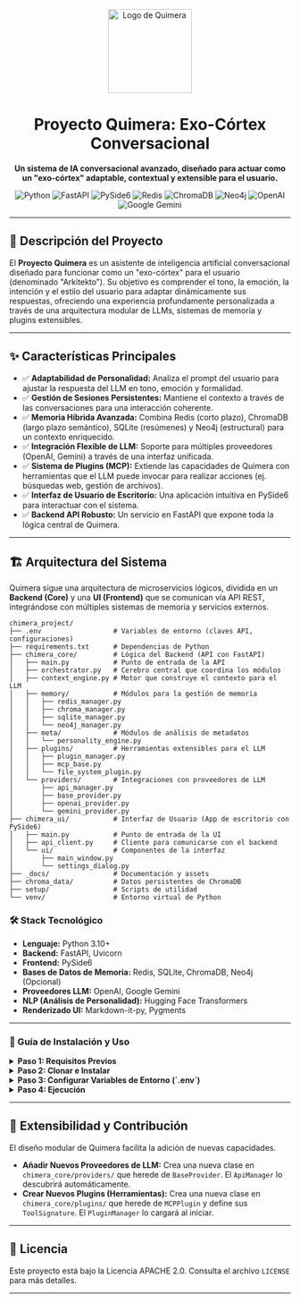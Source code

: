 <div align="center">
  <img src="./_docs/logo_quimera.png" alt="Logo de Quimera" width="150"/>
  <h1 align="center">
    Proyecto Quimera: Exo-Córtex Conversacional
  </h1>
  <p align="center">
    <strong>Un sistema de IA conversacional avanzado, diseñado para actuar como un "exo-córtex" adaptable, contextual y extensible para el usuario.</strong>
  </p>
</div>

<p align="center">
  <img src="https://img.shields.io/badge/Python-3.10+-3776AB?style=for-the-badge&logo=python&logoColor=white" alt="Python">
  <img src="https://img.shields.io/badge/FastAPI-009688?style=for-the-badge&logo=fastapi&logoColor=white" alt="FastAPI">
  <img src="https://img.shields.io/badge/PySide6-24912A?style=for-the-badge&logo=qt&logoColor=white" alt="PySide6">
  <img src="https://img.shields.io/badge/Redis-DC382D?style=for-the-badge&logo=redis&logoColor=white" alt="Redis">
  <img src="https://img.shields.io/badge/ChromaDB-6E44FF?style=for-the-badge" alt="ChromaDB">
  <img src="https://img.shields.io/badge/Neo4j-008CC1?style=for-the-badge&logo=neo4j&logoColor=white" alt="Neo4j">
  <img src="https://img.shields.io/badge/OpenAI-412991?style=for-the-badge&logo=openai&logoColor=white" alt="OpenAI">
  <img src="https://img.shields.io/badge/Google_Gemini-8E75B9?style=for-the-badge&logo=google-gemini&logoColor=white" alt="Google Gemini">
</p>

---

## 📜 Descripción del Proyecto

El **Proyecto Quimera** es un asistente de inteligencia artificial conversacional diseñado para funcionar como un "exo-córtex" para el usuario (denominado "Arkitekto"). Su objetivo es comprender el tono, la emoción, la intención y el estilo del usuario para adaptar dinámicamente sus respuestas, ofreciendo una experiencia profundamente personalizada a través de una arquitectura modular de LLMs, sistemas de memoria y plugins extensibles.

---

## ✨ Características Principales

-   ✅ **Adaptabilidad de Personalidad:** Analiza el prompt del usuario para ajustar la respuesta del LLM en tono, emoción y formalidad.
-   ✅ **Gestión de Sesiones Persistentes:** Mantiene el contexto a través de las conversaciones para una interacción coherente.
-   ✅ **Memoria Híbrida Avanzada:** Combina Redis (corto plazo), ChromaDB (largo plazo semántico), SQLite (resúmenes) y Neo4j (estructural) para un contexto enriquecido.
-   ✅ **Integración Flexible de LLM:** Soporte para múltiples proveedores (OpenAI, Gemini) a través de una interfaz unificada.
-   ✅ **Sistema de Plugins (MCP):** Extiende las capacidades de Quimera con herramientas que el LLM puede invocar para realizar acciones (ej. búsquedas web, gestión de archivos).
-   ✅ **Interfaz de Usuario de Escritorio:** Una aplicación intuitiva en PySide6 para interactuar con el sistema.
-   ✅ **Backend API Robusto:** Un servicio en FastAPI que expone toda la lógica central de Quimera.

---

## 🏗️ Arquitectura del Sistema

Quimera sigue una arquitectura de microservicios lógicos, dividida en un **Backend (Core)** y una **UI (Frontend)** que se comunican vía API REST, integrándose con múltiples sistemas de memoria y servicios externos.

```plaintext
chimera_project/
├── .env                  # Variables de entorno (claves API, configuraciones)
├── requirements.txt      # Dependencias de Python
├── chimera_core/         # Lógica del Backend (API con FastAPI)
│   ├── main.py           # Punto de entrada de la API
│   ├── orchestrator.py   # Cerebro central que coordina los módulos
│   ├── context_engine.py # Motor que construye el contexto para el LLM
│   ├── memory/           # Módulos para la gestión de memoria
│   │   ├── redis_manager.py
│   │   ├── chroma_manager.py
│   │   ├── sqlite_manager.py
│   │   └── neo4j_manager.py
│   ├── meta/             # Módulos de análisis de metadatos
│   │   └── personality_engine.py
│   ├── plugins/          # Herramientas extensibles para el LLM
│   │   ├── plugin_manager.py
│   │   ├── mcp_base.py
│   │   └── file_system_plugin.py
│   └── providers/        # Integraciones con proveedores de LLM
│       ├── api_manager.py
│       ├── base_provider.py
│       ├── openai_provider.py
│       └── gemini_provider.py
├── chimera_ui/           # Interfaz de Usuario (App de escritorio con PySide6)
│   ├── main.py           # Punto de entrada de la UI
│   ├── api_client.py     # Cliente para comunicarse con el backend
│   └── ui/               # Componentes de la interfaz
│       ├── main_window.py
│       └── settings_dialog.py
├── _docs/                # Documentación y assets
├── chroma_data/          # Datos persistentes de ChromaDB
├── setup/                # Scripts de utilidad
└── venv/                 # Entorno virtual de Python
```



<!-- SECCIÓN DE STACK TECNOLÓGICO EN HTML -->
<div align="left">
  <h3>🛠️ Stack Tecnológico</h3>
  <ul>
    <li><strong>Lenguaje:</strong> Python 3.10+</li>
    <li><strong>Backend:</strong> FastAPI, Uvicorn</li>
    <li><strong>Frontend:</strong> PySide6</li>
    <li><strong>Bases de Datos de Memoria:</strong> Redis, SQLite, ChromaDB, Neo4j (Opcional)</li>
    <li><strong>Proveedores LLM:</strong> OpenAI, Google Gemini</li>
    <li><strong>NLP (Análisis de Personalidad):</strong> Hugging Face Transformers</li>
    <li><strong>Renderizado UI:</strong> Markdown-it-py, Pygments</li>
  </ul>
</div>

---

<!-- SECCIÓN DE GUÍA DE USO EN HTML CON DESPLEGABLES -->
<div>
  <h3>🚀 Guía de Instalación y Uso</h3>
  <details>
    <summary><strong>Paso 1: Requisitos Previos</strong></summary>
    <br/>
    <ul>
      <li>Python 3.10 o superior.</li>
      <li>Servidores de Redis y/o Neo4j en ejecución (si se van a utilizar).</li>
    </ul>
  </details>
  <details>
    <summary><strong>Paso 2: Clonar e Instalar</strong></summary>
    <br/>
    <p>Clona el repositorio:</p>
    <pre><code>git clone https://github.com/tu_usuario/chimera_project.git
cd chimera_project</code></pre>
    <p>Crea y activa el entorno virtual:</p>
    <pre><code>python -m venv venv
.\venv\Scripts\activate  # Windows
# source venv/bin/activate # macOS/Linux</code></pre>
    <p>Instala las dependencias:</p>
    <pre><code>pip install -r requirements.txt</code></pre>
  </details>
  <details>
    <summary><strong>Paso 3: Configurar Variables de Entorno (`.env`)</strong></summary>
    <br/>
    <p>Crea un archivo <code>.env</code> en la raíz del proyecto y añade tus claves API y configuraciones.</p>
    <pre><code># Claves API para Proveedores de LLM
OPENAI_API_KEY="tu_clave_api_openai_aqui"
GOOGLE_API_KEY="tu_clave_api_gemini_aqui"

# Configuración de Redis
REDIS_HOST="localhost"
REDIS_PORT=6379

# Configuración de Neo4j (Opcional)
# NEO4J_URI="bolt://localhost:7687"
# NEO4J_USER="neo4j"
# NEO4J_PASSWORD="tu_contraseña_neo4j"</code></pre>
  </details>
  <details>
    <summary><strong>Paso 4: Ejecución</strong></summary>
    <br/>
    <p><strong>IMPORTANTE:</strong> Debes tener <strong>dos terminales abiertas</strong> con el entorno virtual activado.</p>
    <p><strong>Terminal 1: Iniciar el Backend (Core)</strong></p>
    <pre><code>python chimera_core/main.py</code></pre>
    <p><strong>Terminal 2: Iniciar el Frontend (UI)</strong></p>
    <pre><code>python chimera_ui/main.py</code></pre>
  </details>
</div>

---

## 🧩 Extensibilidad y Contribución

El diseño modular de Quimera facilita la adición de nuevas capacidades.

-   **Añadir Nuevos Proveedores de LLM:** Crea una nueva clase en `chimera_core/providers/` que herede de `BaseProvider`. El `ApiManager` lo descubrirá automáticamente.
-   **Crear Nuevos Plugins (Herramientas):** Crea una nueva clase en `chimera_core/plugins/` que herede de `MCPPlugin` y define sus `ToolSignature`. El `PluginManager` lo cargará al iniciar.

---

## 📜 Licencia

Este proyecto está bajo la Licencia APACHE 2.0. Consulta el archivo `LICENSE` para más detalles.

---

</div>
